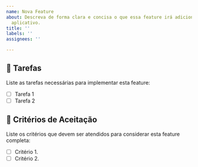 ```yaml
---
name: Nova Feature
about: Descreva de forma clara e concisa o que essa feature irá adicionar ou melhorar   no
  aplicativo.
title: ''
labels: ''
assignees: ''

---
```


## 📝 Tarefas
Liste as tarefas necessárias para implementar esta feature:
- [ ] Tarefa 1
- [ ] Tarefa 2

## 🏁 Critérios de Aceitação
Liste os critérios que devem ser atendidos para considerar esta feature completa:
- [ ] Critério 1.
- [ ] Critério 2.

